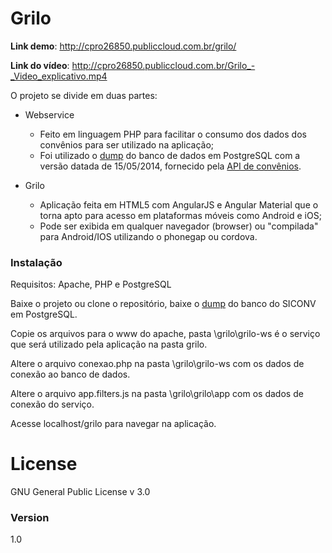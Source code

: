 # Grilo

**Link demo**: http://cpro26850.publiccloud.com.br/grilo/

**Link do vídeo**: http://cpro26850.publiccloud.com.br/Grilo_-_Video_explicativo.mp4

O projeto se divide em duas partes:
- Webservice
    - Feito em linguagem PHP  para facilitar o consumo dos dados dos convênios para ser utilizado na aplicação;
    - Foi utilizado o [dump](http://repositorio.dados.gov.br/economia-financas/encargos-financeiros/transferencias-financeiras/API_siconv_140515.zip) do banco de dados em PostgreSQL com a versão datada de 15/05/2014, fornecido pela [API de convênios](http://api.convenios.gov.br/siconv/doc/).

- Grilo
    - Aplicação feita em HTML5 com AngularJS e Angular Material que o torna apto para acesso em plataformas móveis como Android e iOS;
    - Pode ser exibida em qualquer navegador (browser) ou "compilada" para Android/IOS utilizando o phonegap ou cordova.

### Instalação
Requisitos: Apache, PHP e PostgreSQL

Baixe o projeto ou clone o repositório, baixe o [dump](http://repositorio.dados.gov.br/economia-financas/encargos-financeiros/transferencias-financeiras/API_siconv_140515.zip) do banco do SICONV em PostgreSQL.

Copie os arquivos para o www do apache, pasta \grilo\grilo-ws é o serviço que será utilizado pela aplicação na pasta grilo.

Altere o arquivo conexao.php na pasta \grilo\grilo-ws com os dados de conexão ao banco de dados.

Altere o arquivo app.filters.js na pasta \grilo\grilo\app com os dados de conexão do serviço.

Acesse localhost/grilo para navegar na aplicação.

# License
GNU General Public License v 3.0

### Version
1.0
